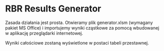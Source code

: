 RBR Results Generator
=====================

Zasada działania jest prosta. Otwieramy plik generator.xlsm (wymagany pakiet MS Office) i importujemy wyniki cząstkowe za pomocą wbudowanej w aplikację przeglądarki internetowej.

Wyniki całościowe zostaną wyświetlone w postaci tabeli przestawnej. 
 

